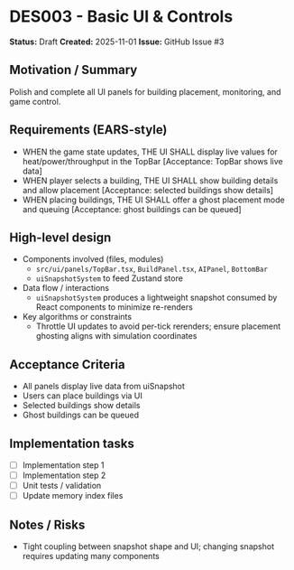 # DES003 - Basic UI & Controls

**Status:** Draft
**Created:** 2025-11-01
**Issue:** GitHub Issue #3

## Motivation / Summary
Polish and complete all UI panels for building placement, monitoring, and game control.

## Requirements (EARS-style)
- WHEN the game state updates, THE UI SHALL display live values for heat/power/throughput in the TopBar [Acceptance: TopBar shows live data]
- WHEN player selects a building, THE UI SHALL show building details and allow placement [Acceptance: selected buildings show details]
- WHEN placing buildings, THE UI SHALL offer a ghost placement mode and queuing [Acceptance: ghost buildings can be queued]

## High-level design
- Components involved (files, modules)
  - `src/ui/panels/TopBar.tsx`, `BuildPanel.tsx`, `AIPanel`, `BottomBar`
  - `uiSnapshotSystem` to feed Zustand store
- Data flow / interactions
  - `uiSnapshotSystem` produces a lightweight snapshot consumed by React components to minimize re-renders
- Key algorithms or constraints
  - Throttle UI updates to avoid per-tick rerenders; ensure placement ghosting aligns with simulation coordinates

## Acceptance Criteria
- All panels display live data from uiSnapshot
- Users can place buildings via UI
- Selected buildings show details
- Ghost buildings can be queued

## Implementation tasks
- [ ] Implementation step 1
- [ ] Implementation step 2
- [ ] Unit tests / validation
- [ ] Update memory index files

## Notes / Risks
- Tight coupling between snapshot shape and UI; changing snapshot requires updating many components
